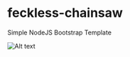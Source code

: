 # feckless-chainsaw
Simple NodeJS Bootstrap Template

![Alt text](http://puu.sh/k2wCw/ad7edb677e.png?raw=true "Optional Title")
